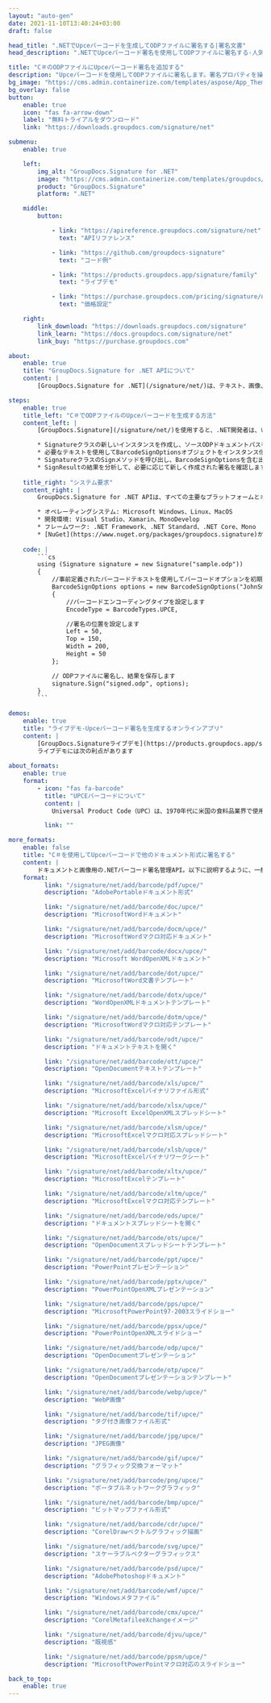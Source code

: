 ```yaml
---
layout: "auto-gen"
date: 2021-11-10T13:40:24+03:00
draft: false

head_title: ".NETでUpceバーコードを生成してODPファイルに署名する|署名文書"
head_description: ".NETでUpceバーコード署名を使用してODPファイルに署名する-人気のあるビジネスドキュメントや画像ファイル形式にバーコードを追加します."

title: "C＃のODPファイルにUpceバーコード署名を追加する"
description: "Upceバーコードを使用してODPファイルに署名します。署名プロパティを操作し、ニーズに合ったドキュメント内で高度な署名オプションを設定します."
bg_image: "https://cms.admin.containerize.com/templates/aspose/App_Themes/V3/images/bg/header1.png"
bg_overlay: false
button:
    enable: true
    icon: "fas fa-arrow-down"
    label: "無料トライアルをダウンロード"
    link: "https://downloads.groupdocs.com/signature/net"

submenu:
    enable: true

    left:
        img_alt: "GroupDocs.Signature for .NET"
        image: "https://cms.admin.containerize.com/templates/groupdocs/images/product-logos/90x90-noborder/groupdocs-signature-net.png"
        product: "GroupDocs.Signature"
        platform: ".NET"

    middle:
        button:

            - link: "https://apireference.groupdocs.com/signature/net"
              text: "APIリファレンス"

            - link: "https://github.com/groupdocs-signature"
              text: "コード例"

            - link: "https://products.groupdocs.app/signature/family"
              text: "ライブデモ"

            - link: "https://purchase.groupdocs.com/pricing/signature/net"
              text: "価格設定"

    right:
        link_download: "https://downloads.groupdocs.com/signature"
        link_learn: "https://docs.groupdocs.com/signature/net"
        link_buy: "https://purchase.groupdocs.com"

about:
    enable: true
    title: "GroupDocs.Signature for .NET APIについて"
    content: |
        [GroupDocs.Signature for .NET](/signature/net/)は、テキスト、画像、バーコード、スタンプ、フォームフィールド、QRコード、メタデータなどのさまざまな署名タイプを使用してデジタルドキュメントに電子署名するネイティブ.NETAPIです。ユーザーは、PDF、Microsoft Word、Excelワークシート、PowerPointプレゼンテーション、Adobe Photoshop、メタファイル、および画像ファイル形式内のデジタル署名を追加、編集、検証、削除、および検索でき、必要に応じて署名プロパティをカスタマイズするための追加サポートがあります。

steps:
    enable: true
    title_left: "C＃でODPファイルのUpceバーコードを生成する方法"
    content_left: |
        [GroupDocs.Signature](/signature/net/)を使用すると、.NET開発者は、いくつかの簡単な手順を実行することで、アプリケーション内のODPファイルにUpceバーコードを簡単に追加できます。

        * Signatureクラスの新しいインスタンスを作成し、ソースODPドキュメントパスをコンストラクターパラメーターとして渡します。
        * 必要なテキストを使用してBarcodeSignOptionsオブジェクトをインスタンス化し、EncodeTypeプロパティをUPCEに設定します。
        * SignatureクラスのSignメソッドを呼び出し、BarcodeSignOptionsを含む出力ODPファイル名を渡します。
        * SignResultの結果を分析して、必要に応じて新しく作成された署名を確認します。
        
    title_right: "システム要求"
    content_right: |
        GroupDocs.Signature for .NET APIは、すべての主要なプラットフォームとオペレーティングシステムでサポートされています。以下のコードを実行する前に、システムに次の前提条件がインストールされていることを確認してください。

        * オペレーティングシステム: Microsoft Windows、Linux、MacOS
        * 開発環境: Visual Studio、Xamarin、MonoDevelop
        * フレームワーク: .NET Framework、.NET Standard、.NET Core、Mono
        * [NuGet](https://www.nuget.org/packages/groupdocs.signature)からGroupDocs.Signaturefor.NETの最新バージョンをダウンロードします
        
    code: |
        ```cs
        using (Signature signature = new Signature("sample.odp"))
        {
            //事前定義されたバーコードテキストを使用してバーコードオプションを初期化します
            BarcodeSignOptions options = new BarcodeSignOptions("JohnSmith")
            {
                //バーコードエンコーディングタイプを設定します
                EncodeType = BarcodeTypes.UPCE,

                //署名の位置を設定します
                Left = 50,
                Top = 150,
                Width = 200,
                Height = 50
            };

            // ODPファイルに署名し、結果を保存します 
            signature.Sign("signed.odp", options);
        }
        ```
        
demos:
    enable: true
    title: "ライブデモ-Upceバーコード署名を生成するオンラインアプリ"
    content: |
        [GroupDocs.Signatureライブデモ](https://products.groupdocs.app/signature/family)サイトにアクセスして、UpceバーコードをODPファイルに今すぐ追加してください。  
        ライブデモには次の利点があります
        
about_formats:
    enable: true
    format:
        - icon: "fas fa-barcode"
          title: "UPCEバーコードについて"
          content: |
            Universal Product Code（UPC）は、1970年代に米国の食料品業界で使用するために最初に開発され、その使用は米国内および国際的に他の小売市場に広がりました。 UPC-Eは、UPCの圧縮バージョンです。スペースを節約するためにゼロを抑制し、小さすぎて大きなUPC-Aバーコードに対応できないアイテム用に開発されました。

          link: ""

more_formats:
    enable: false
    title: "C＃を使用してUpceバーコードで他のドキュメント形式に署名する"
    content: |
        ドキュメントと画像用の.NETバーコード署名管理API。以下に説明するように、一般的なファイル形式のいくつかにバーコード署名を追加します。
    format: 
          link: "/signature/net/add/barcode/pdf/upce/"
          description: "AdobePortableドキュメント形式"

          link: "/signature/net/add/barcode/doc/upce/"
          description: "MicrosoftWordドキュメント"

          link: "/signature/net/add/barcode/docm/upce/"
          description: "MicrosoftWordマクロ対応ドキュメント"

          link: "/signature/net/add/barcode/docx/upce/"
          description: "Microsoft WordOpenXMLドキュメント"

          link: "/signature/net/add/barcode/dot/upce/"
          description: "MicrosoftWord文書テンプレート"

          link: "/signature/net/add/barcode/dotx/upce/"
          description: "WordOpenXMLドキュメントテンプレート"

          link: "/signature/net/add/barcode/dotm/upce/"
          description: "MicrosoftWordマクロ対応テンプレート"       

          link: "/signature/net/add/barcode/odt/upce/"
          description: "ドキュメントテキストを開く"

          link: "/signature/net/add/barcode/ott/upce/"
          description: "OpenDocumentテキストテンプレート"

          link: "/signature/net/add/barcode/xls/upce/"
          description: "MicrosoftExcelバイナリファイル形式"

          link: "/signature/net/add/barcode/xlsx/upce/"
          description: "Microsoft ExcelOpenXMLスプレッドシート"

          link: "/signature/net/add/barcode/xlsm/upce/"
          description: "MicrosoftExcelマクロ対応スプレッドシート"

          link: "/signature/net/add/barcode/xlsb/upce/"
          description: "MicrosoftExcelバイナリワークシート"

          link: "/signature/net/add/barcode/xltx/upce/"
          description: "MicrosoftExcelテンプレート"

          link: "/signature/net/add/barcode/xltm/upce/"
          description: "MicrosoftExcelマクロ対応テンプレート"

          link: "/signature/net/add/barcode/ods/upce/"
          description: "ドキュメントスプレッドシートを開く"

          link: "/signature/net/add/barcode/ots/upce/"
          description: "OpenDocumentスプレッドシートテンプレート"

          link: "/signature/net/add/barcode/ppt/upce/"
          description: "PowerPointプレゼンテーション"

          link: "/signature/net/add/barcode/pptx/upce/"
          description: "PowerPointOpenXMLプレゼンテーション"

          link: "/signature/net/add/barcode/pps/upce/"
          description: "MicrosoftPowerPoint97-2003スライドショー"

          link: "/signature/net/add/barcode/ppsx/upce/"
          description: "PowerPointOpenXMLスライドショー"                              

          link: "/signature/net/add/barcode/odp/upce/"
          description: "OpenDocumentプレゼンテーション"

          link: "/signature/net/add/barcode/otp/upce/"
          description: "OpenDocumentプレゼンテーションテンプレート"

          link: "/signature/net/add/barcode/webp/upce/"
          description: "WebP画像"

          link: "/signature/net/add/barcode/tif/upce/"
          description: "タグ付き画像ファイル形式"

          link: "/signature/net/add/barcode/jpg/upce/"
          description: "JPEG画像"

          link: "/signature/net/add/barcode/gif/upce/"
          description: "グラフィック交換フォーマット"

          link: "/signature/net/add/barcode/png/upce/"
          description: "ポータブルネットワークグラフィック"

          link: "/signature/net/add/barcode/bmp/upce/"
          description: "ビットマップファイル形式"

          link: "/signature/net/add/barcode/cdr/upce/"
          description: "CorelDrawベクトルグラフィック描画"

          link: "/signature/net/add/barcode/svg/upce/"
          description: "スケーラブルベクターグラフィックス"

          link: "/signature/net/add/barcode/psd/upce/"
          description: "AdobePhotoshopドキュメント"

          link: "/signature/net/add/barcode/wmf/upce/"
          description: "Windowsメタファイル"        

          link: "/signature/net/add/barcode/cmx/upce/"
          description: "CorelMetafileeXchangeイメージ"

          link: "/signature/net/add/barcode/djvu/upce/"
          description: "既視感"

          link: "/signature/net/add/barcode/ppsm/upce/"
          description: "MicrosoftPowerPointマクロ対応のスライドショー"

back_to_top:
    enable: true
---
```

